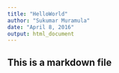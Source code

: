 ```yaml
---
title: "HelloWorld"
author: "Sukumar Muramula"
date: "April 8, 2016"
output: html_document
---
```


## This is a markdown file

